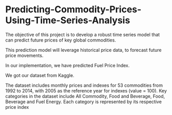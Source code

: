 # Predicting-Commodity-Prices-Using-Time-Series-Analysis


The objective of this project is to develop a robust time series model that can predict future prices of key global commodities. ​

This prediction model will leverage historical price data, to forecast future price movements.​

In our implementation, we have predicted Fuel Price Index.​

We got our dataset from Kaggle.​

The dataset includes monthly prices and indexes for 53 commodities from 1992 to 2014, with 2005 as the reference year for indexes (value = 100). Key categories in the dataset include All Commodity, Food and Beverage, Food, Beverage and Fuel Energy. Each category is represented by its respective price index
